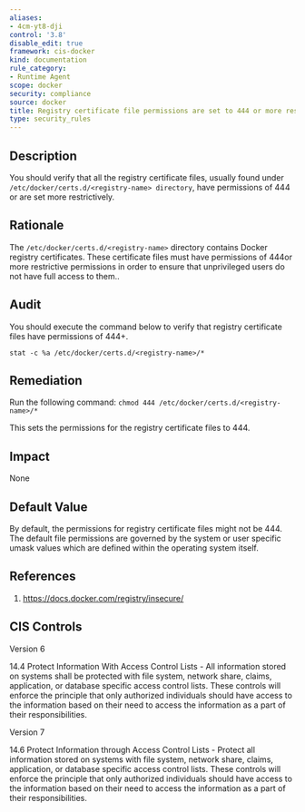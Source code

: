 ```yaml
---
aliases:
- 4cm-yt8-dji
control: '3.8'
disable_edit: true
framework: cis-docker
kind: documentation
rule_category:
- Runtime Agent
scope: docker
security: compliance
source: docker
title: Registry certificate file permissions are set to 444 or more restrictively
type: security_rules
---
```


## Description

You should verify that all the registry certificate files, usually found under `/etc/docker/certs.d/<registry-name> directory`, have permissions of 444 or are set more restrictively.

## Rationale

The `/etc/docker/certs.d/<registry-name>` directory contains Docker registry certificates. These certificate files must have permissions of 444or more restrictive permissions in order to ensure that unprivileged users do not have full access to them..

## Audit

You should execute the command below to verify that registry certificate files have permissions of 444+.

```
stat -c %a /etc/docker/certs.d/<registry-name>/*
```

## Remediation

Run the following command: `chmod 444 /etc/docker/certs.d/<registry-name>/*`

This sets the permissions for the registry certificate files to 444.

## Impact

None

## Default Value

By default, the permissions for registry certificate files might not be 444. The default file permissions are governed by the system or user specific umask values which are defined within the operating system itself.

## References

1. https://docs.docker.com/registry/insecure/

## CIS Controls

Version 6

14.4 Protect Information With Access Control Lists - All information stored on systems shall be protected with file system, network share, claims, application, or database specific access control lists. These controls will enforce the principle that only authorized individuals should have access to the information based on their need to access the information as a part of their responsibilities.

Version 7

14.6 Protect Information through Access Control Lists - Protect all information stored on systems with file system, network share, claims, application, or database specific access control lists. These controls will enforce the principle that only authorized individuals should have access to the information based on their need to access the information as a part of their responsibilities.
